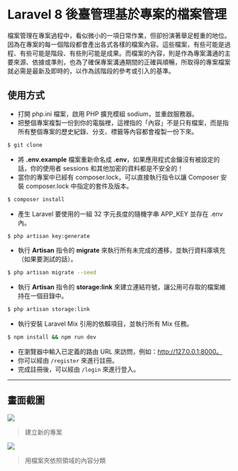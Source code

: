 # Laravel 8 後臺管理基於專案的檔案管理

檔案管理在專案過程中，看似微小的一項日常作業，但卻扮演著舉足輕重的地位。因為在專案的每一個階段都會產出各式各樣的檔案內容。這些檔案，有些可能是過程、有些可能是階段、有些則可能是成果。而檔案的內容，則是作為專案溝通的主要來源、依據或準則，也為了確保專案溝通期間的正確與順暢，所取得的專案檔案就必需是最新及即時的，以作為該階段的參考或引入的基準。

## 使用方式
- 打開 php.ini 檔案，啟用 PHP 擴充模組 sodium，並重啟服務器。
- 把整個專案複製一份到你的電腦裡，這裡指的「內容」不是只有檔案，而是指所有整個專案的歷史紀錄、分支、標籤等內容都會複製一份下來。
```sh
$ git clone
```
- 將 __.env.example__ 檔案重新命名成 __.env__，如果應用程式金鑰沒有被設定的話，你的使用者 sessions 和其他加密的資料都是不安全的！
- 當你的專案中已經有 composer.lock，可以直接執行指令以讓 Composer 安裝 composer.lock 中指定的套件及版本。
```sh
$ composer install
```
- 產生 Laravel 要使用的一組 32 字元長度的隨機字串 APP_KEY 並存在 .env 內。
```sh
$ php artisan key:generate
```
- 執行 __Artisan__ 指令的 __migrate__ 來執行所有未完成的遷移，並執行資料庫填充（如果要測試的話）。
```sh
$ php artisan migrate --seed
```
- 執行 __Artisan__ 指令的 __storage:link__ 來建立連結符號，讓公用可存取的檔案維持在一個目錄中。
```sh
$ php artisan storage:link
```
- 執行安裝 Laravel Mix 引用的依賴項目，並執行所有 Mix 任務。
```sh
$ npm install && npm run dev
```
- 在瀏覽器中輸入已定義的路由 URL 來訪問，例如：http://127.0.0.1:8000。
- 你可以經由 `/register` 來進行註冊。
- 完成註冊後，可以經由 `/login` 來進行登入。

----

## 畫面截圖
![](https://i.imgur.com/x0vA2jq.png)
> 建立新的專案

![](https://i.imgur.com/OmwOkBq.png)
> 用檔案夾依照領域的內容分類